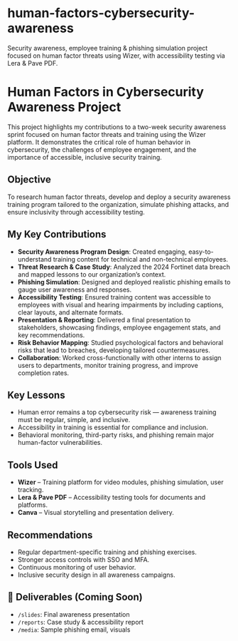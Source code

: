 # human-factors-cybersecurity-awareness
Security awareness, employee training &amp; phishing simulation project focused on human factor threats using Wizer, with accessibility testing via Lera &amp; Pave PDF.
# Human Factors in Cybersecurity Awareness Project

This project highlights my contributions to a two-week security awareness sprint focused on human factor threats and training using the Wizer platform. It demonstrates the critical role of human behavior in cybersecurity, the challenges of employee engagement, and the importance of accessible, inclusive security training.

## Objective
To research human factor threats, develop and deploy a security awareness training program tailored to the organization, simulate phishing attacks, and ensure inclusivity through accessibility testing.

## My Key Contributions

- **Security Awareness Program Design**: Created engaging, easy-to-understand training content for technical and non-technical employees.
- **Threat Research & Case Study**: Analyzed the 2024 Fortinet data breach and mapped lessons to our organization’s context.
- **Phishing Simulation**: Designed and deployed realistic phishing emails to gauge user awareness and responses.
- **Accessibility Testing**: Ensured training content was accessible to employees with visual and hearing impairments by including captions, clear layouts, and alternate formats.
- **Presentation & Reporting**: Delivered a final presentation to stakeholders, showcasing findings, employee engagement stats, and key recommendations.
- **Risk Behavior Mapping**: Studied psychological factors and behavioral risks that lead to breaches, developing tailored countermeasures.
- **Collaboration**: Worked cross-functionally with other interns to assign users to departments, monitor training progress, and improve completion rates.

## Key Lessons

- Human error remains a top cybersecurity risk — awareness training must be regular, simple, and inclusive.
- Accessibility in training is essential for compliance and inclusion.
- Behavioral monitoring, third-party risks, and phishing remain major human-factor vulnerabilities.

## Tools Used

- **Wizer** – Training platform for video modules, phishing simulation, user tracking.
- **Lera & Pave PDF** – Accessibility testing tools for documents and platforms.
- **Canva** – Visual storytelling and presentation delivery.

## Recommendations

- Regular department-specific training and phishing exercises.
- Stronger access controls with SSO and MFA.
- Continuous monitoring of user behavior.
- Inclusive security design in all awareness campaigns.

## 📂 Deliverables (Coming Soon)

- `/slides`: Final awareness presentation
- `/reports`: Case study & accessibility report
- `/media`: Sample phishing email, visuals
